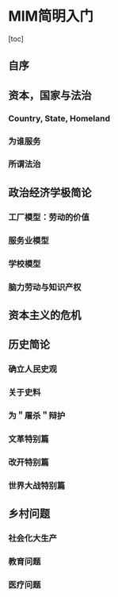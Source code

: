 # MlM简明入门
[toc]
## 自序

## 资本，国家与法治

### Country, State, Homeland

### 为谁服务

### 所谓法治

## 政治经济学极简论

### 工厂模型：劳动的价值

### 服务业模型

### 学校模型

### 脑力劳动与知识产权

## 资本主义的危机

## 历史简论

### 确立人民史观

### 关于史料

### 为＂屠杀＂辩护

### 文革特别篇

### 改开特别篇

### 世界大战特别篇

## 乡村问题

### 社会化大生产

### 教育问题

### 医疗问题
<!--stackedit_data:
eyJoaXN0b3J5IjpbLTE4MjgwOTk4NTQsLTExMTQ5MTMzNThdfQ
==
-->